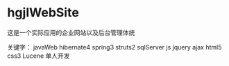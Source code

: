 # hgjlWebSite

这是一个实际应用的企业网站以及后台管理体统

关键字： javaWeb hibernate4 spring3 struts2 sqlServer js jquery ajax html5 css3 Lucene 单人开发
